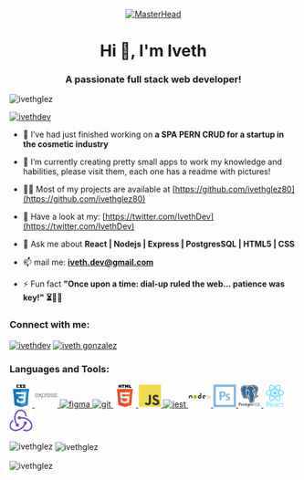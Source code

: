 <p align="center">
  <a href="https://www.linkedin.com/in/iveth-gonzalez-98799895/" target="_blank">
    <img src="https://pbs.twimg.com/profile_banners/1676577299167162370/1688562884/600x200" alt="MasterHead">
  </a>
</p>

<h1 align="center">Hi 👋, I'm Iveth</h1>
<h3 align="center">A passionate full stack web developer!</h3>
<!-- <img align="right" alt="coding" width="400" src="https://miro.medium.com/max/1600/0*K2WLMTExLyida7OR.gif"/> -->

<p align="left"> <img src="https://komarev.com/ghpvc/?username=ivethglez&label=Profile%20views&color=0e75b6&style=flat" alt="ivethglez" /> </p>

<p align="left"> <a href="https://twitter.com/ivethdev" target="blank"><img src="https://img.shields.io/twitter/follow/ivethdev?logo=twitter&style=for-the-badge" alt="ivethdev" /></a> </p>

- 🔭 I’ve had just finished working on **a SPA PERN CRUD for a startup in the cosmetic industry**

- 🌱 I’m currently creating pretty small apps to work my knowledge and habilities, please visit them, each one has a readme with pictures!

- 👨‍💻 Most of my projects are available at [https://github.com/ivethglez80](https://github.com/ivethglez80)

- 📝 Have a look at my: [https://twitter.com/IvethDev](https://twitter.com/IvethDev)

- 💬 Ask me about **React | Nodejs | Express | PostgresSQL | HTML5 | CSS**

- 📫 mail me: **iveth.dev@gmail.com**

- ⚡ Fun fact **"Once upon a time: dial-up ruled the web... patience was key!" ⏳📠🌐**

<h3 align="left">Connect with me:</h3>
<p align="left">
<a href="https://twitter.com/ivethdev" target="blank"><img align="center" src="https://raw.githubusercontent.com/rahuldkjain/github-profile-readme-generator/master/src/images/icons/Social/twitter.svg" alt="ivethdev" height="30" width="40" /></a>
<a href="https://linkedin.com/in/iveth gonzalez" target="blank"><img align="center" src="https://raw.githubusercontent.com/rahuldkjain/github-profile-readme-generator/master/src/images/icons/Social/linked-in-alt.svg" alt="iveth gonzalez" height="30" width="40" /></a>
</p>

<h3 align="left">Languages and Tools:</h3>
<p align="left"> <a href="https://www.w3schools.com/css/" target="_blank" rel="noreferrer"> <img src="https://raw.githubusercontent.com/devicons/devicon/master/icons/css3/css3-original-wordmark.svg" alt="css3" width="40" height="40"/> </a> <a href="https://expressjs.com" target="_blank" rel="noreferrer"> <img src="https://raw.githubusercontent.com/devicons/devicon/master/icons/express/express-original-wordmark.svg" alt="express" width="40" height="40"/> </a> <a href="https://www.figma.com/" target="_blank" rel="noreferrer"> <img src="https://www.vectorlogo.zone/logos/figma/figma-icon.svg" alt="figma" width="40" height="40"/> </a> <a href="https://git-scm.com/" target="_blank" rel="noreferrer"> <img src="https://www.vectorlogo.zone/logos/git-scm/git-scm-icon.svg" alt="git" width="40" height="40"/> </a> <a href="https://www.w3.org/html/" target="_blank" rel="noreferrer"> <img src="https://raw.githubusercontent.com/devicons/devicon/master/icons/html5/html5-original-wordmark.svg" alt="html5" width="40" height="40"/> </a> <a href="https://developer.mozilla.org/en-US/docs/Web/JavaScript" target="_blank" rel="noreferrer"> <img src="https://raw.githubusercontent.com/devicons/devicon/master/icons/javascript/javascript-original.svg" alt="javascript" width="40" height="40"/> </a> <a href="https://jestjs.io" target="_blank" rel="noreferrer"> <img src="https://www.vectorlogo.zone/logos/jestjsio/jestjsio-icon.svg" alt="jest" width="40" height="40"/> </a> <a href="https://nodejs.org" target="_blank" rel="noreferrer"> <img src="https://raw.githubusercontent.com/devicons/devicon/master/icons/nodejs/nodejs-original-wordmark.svg" alt="nodejs" width="40" height="40"/> </a> <a href="https://www.photoshop.com/en" target="_blank" rel="noreferrer"> <img src="https://raw.githubusercontent.com/devicons/devicon/master/icons/photoshop/photoshop-line.svg" alt="photoshop" width="40" height="40"/> </a> <a href="https://www.postgresql.org" target="_blank" rel="noreferrer"> <img src="https://raw.githubusercontent.com/devicons/devicon/master/icons/postgresql/postgresql-original-wordmark.svg" alt="postgresql" width="40" height="40"/> </a> <a href="https://reactjs.org/" target="_blank" rel="noreferrer"> <img src="https://raw.githubusercontent.com/devicons/devicon/master/icons/react/react-original-wordmark.svg" alt="react" width="40" height="40"/> </a> <a href="https://redux.js.org" target="_blank" rel="noreferrer"> <img src="https://raw.githubusercontent.com/devicons/devicon/master/icons/redux/redux-original.svg" alt="redux" width="40" height="40"/> </a> </p>

<p><img align="left" src="https://github-readme-stats.vercel.app/api/top-langs?username=ivethglez&show_icons=true&locale=en&layout=compact" alt="ivethglez" /></p>

<p>&nbsp;<img align="center" src="https://github-readme-stats.vercel.app/api?username=ivethglez&show_icons=true&locale=en" alt="ivethglez" /></p>

<p><img align="center" src="https://github-readme-streak-stats.herokuapp.com/?user=ivethglez&" alt="ivethglez" /></p>
